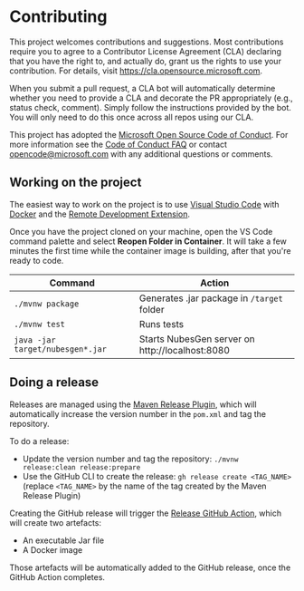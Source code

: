 # Contributing

This project welcomes contributions and suggestions.  Most contributions require you to agree to a
Contributor License Agreement (CLA) declaring that you have the right to, and actually do, grant us
the rights to use your contribution. For details, visit https://cla.opensource.microsoft.com.

When you submit a pull request, a CLA bot will automatically determine whether you need to provide
a CLA and decorate the PR appropriately (e.g., status check, comment). Simply follow the instructions
provided by the bot. You will only need to do this once across all repos using our CLA.

This project has adopted the [Microsoft Open Source Code of Conduct](https://opensource.microsoft.com/codeofconduct/).
For more information see the [Code of Conduct FAQ](https://opensource.microsoft.com/codeofconduct/faq/) or
contact [opencode@microsoft.com](mailto:opencode@microsoft.com) with any additional questions or comments.

## Working on the project

The easiest way to work on the project is to use [Visual Studio Code](https://code.visualstudio.com/) with [Docker](https://docs.docker.com/get-docker/) and the [Remote Development Extension](https://marketplace.visualstudio.com/items?itemName=ms-vscode-remote.vscode-remote-extensionpack).

Once you have the project cloned on your machine, open the VS Code command palette and select **Reopen Folder in Container**. It will take a few minutes the first time while the container image is building, after that you're ready to code.

| Command                          | Action                                          |
|----------------------------------|-------------------------------------------------|
| `./mvnw package`                 | Generates .jar package in `/target` folder      |
| `./mvnw test`                    | Runs tests                                      |
| `java -jar target/nubesgen*.jar` | Starts NubesGen server on http://localhost:8080 |

## Doing a release

Releases are managed using the [Maven Release Plugin](https://maven.apache.org/maven-release/maven-release-plugin/), which
will automatically increase the version number in the `pom.xml` and tag the repository.

To do a release:
- Update the version number and tag the repository: `./mvnw release:clean release:prepare`
- Use the GitHub CLI to create the release: `gh release create <TAG_NAME>` (replace `<TAG_NAME>` by the name of the tag created 
  by the Maven Release Plugin)
  
Creating the GitHub release will trigger the [Release GitHub Action](https://github.com/microsoft/NubesGen/blob/main/.github/workflows/release.yml), 
which will create two artefacts:
- An executable Jar file
- A Docker image

Those artefacts will be automatically added to the GitHub release, once the GitHub Action completes.

